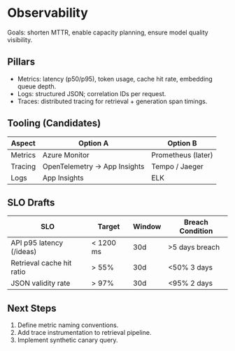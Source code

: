 # Observability

Goals: shorten MTTR, enable capacity planning, ensure model quality visibility.

## Pillars
- Metrics: latency (p50/p95), token usage, cache hit rate, embedding queue depth.
- Logs: structured JSON; correlation IDs per request.
- Traces: distributed tracing for retrieval + generation span timings.

## Tooling (Candidates)
| Aspect | Option A | Option B |
|--------|----------|----------|
| Metrics | Azure Monitor | Prometheus (later) |
| Tracing | OpenTelemetry → App Insights | Tempo / Jaeger |
| Logs | App Insights | ELK |

## SLO Drafts

| SLO | Target | Window | Breach Condition |
|-----|--------|--------|------------------|
| API p95 latency (/ideas) | < 1200 ms | 30d | >5 days breach |
| Retrieval cache hit ratio | > 55% | 30d | <50% 3 days |
| JSON validity rate | > 97% | 30d | <95% 2 days |

## Next Steps

1. Define metric naming conventions.
2. Add trace instrumentation to retrieval pipeline.
3. Implement synthetic canary query.
